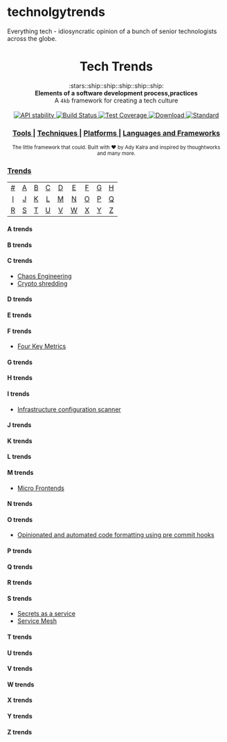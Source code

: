 # technolgytrends
Everything tech - idiosyncratic opinion of a bunch of senior technologists across the globe.

<h1 align="center">Tech Trends</h1>

<div align="center">
  :stars::ship::ship::ship::ship::ship:
</div>
<div align="center">
  <strong>Elements of a software development process,practices</strong>
</div>
<div align="center">
  A <code>4kb</code> framework for creating a tech culture
</div>

<br />

<div align="center">
  <!-- Stability -->
  <a href="https://nodejs.org/api/documentation.html#documentation_stability_index">
    <img src="https://img.shields.io/badge/stability-experimental-orange.svg?style=flat-square"
      alt="API stability" />
  </a>  
  <!-- Build Status -->
  <a href="https://travis-ci.org/choojs/choo">
    <img src="https://img.shields.io/travis/choojs/choo/master.svg?style=flat-square"
      alt="Build Status" />
  </a>
  <!-- Test Coverage -->
  <a href="https://codecov.io/github/choojs/choo">
    <img src="https://img.shields.io/codecov/c/github/choojs/choo/master.svg?style=flat-square"
      alt="Test Coverage" />
  </a>
  <!-- Downloads -->
  <a href="https://npmjs.org/package/choo">
    <img src="https://img.shields.io/npm/dt/choo.svg?style=flat-square"
      alt="Download" />
  </a>
  <!-- Standard -->
  <a href="https://standardjs.com">
    <img src="https://img.shields.io/badge/code%20style-standard-brightgreen.svg?style=flat-square"
      alt="Standard" />
  </a>
</div>

<div align="center">
  <h3>
    <a href="https://github.com/AdyKalra/technologyradar/blob/master/Tools.md">
      Tools
    </a>
    <span> | </span>
    <a href="https://github.com/AdyKalra/technologyradar/edit/master/Techniques.md">
      Techniques
    </a>
    <span> | </span>
    <a href="https://github.com/AdyKalra/technologyradar/blob/master/Platforms.md">
      Platforms
    </a>
    <span> | </span>
    <a href="https://github.com/AdyKalra/technologyradar/blob/master/Programming%20Languages%20and%20Frameworks.md">
      Languages and Frameworks
    </a>
    </h3>
</div>

<div align="center">
  <sub>The little framework that could. Built with ❤︎ by
  Ady Kalra</a> and
    inspired by thoughtworks and many more.
  </a>
</div>

### [Trends](#trends-1)
|     |     |     |     |     |     |     |     |     |
|:-:  |:-:  |:-:  |:-:  |:-:  |:-:  |:-:  |:-:  |:-:  |
| [#](#-trends) 	| [A](#a-trends) 	| [B](#b-trends) 	| [C](#c-trends) 	| [D](#d-trends) 	| [E](#e-trends) 	| [F](#f-trends) 	| [G](#g-trends) 	| [H](#h-trends) 	|
| [I](#i-trends) 	| [J](#j-trends) 	| [K](#k-trends) 	| [L](#l-trends) 	| [M](#m-trends) 	| [N](#n-trends) 	| [O](#o-trends) 	| [P](#p-trends) 	| [Q](#q-trends) 	|
| [R](#r-trends) 	| [S](#s-trends) 	| [T](#t-trends) 	| [U](#u-trends) 	| [V](#v-trends) 	| [W](#w-trends) 	| [X](#x-trends) 	| [Y](#y-trends) 	| [Z](#z-trends)  	|


#### A trends


#### B trends


#### C trends
- [Chaos Engineering](https://github.com/AdyKalra/technolgytrends/blob/master/03_Chaos%20Engineering.md)
- [Crypto shredding](https://github.com/AdyKalra/technolgytrends/blob/master/03_Crypto%20shredding.md)

#### D trends


#### E trends


#### F trends
- [Four Key Metrics](https://github.com/AdyKalra/technolgytrends/blob/master/Four%20Key%20Metrics.md)


#### G trends


#### H trends


#### I trends
- [Infrastructure configuration scanner](https://github.com/AdyKalra/technolgytrends/blob/master/09_Infrastructure%20configuration%20scanner.md)

#### J trends


#### K trends


#### L trends


#### M trends
- [Micro Frontends](https://github.com/AdyKalra/technolgytrends/blob/master/13_Micro%20Frontends.md)


#### N trends


#### O trends
- [Opinionated and automated code formatting using pre commit hooks](https://github.com/AdyKalra/technolgytrends/blob/master/15_Opinionated%20and%20automated%20code%20formatting%20using%20pre%20commit%20hooks.md)


#### P trends


#### Q trends


#### R trends


#### S trends
- [Secrets as a service](https://github.com/AdyKalra/technolgytrends/blob/master/19_Secrets%20as%20a%20service.md)
- [Service Mesh](https://github.com/AdyKalra/technolgytrends/blob/master/19_Service%20mesh.md)

#### T trends


#### U trends


#### V trends


#### W trends


#### X trends


#### Y trends


  #### Z trends

